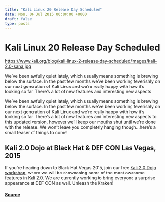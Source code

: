 ```yaml
---
title: "Kali Linux 20 Release Day Scheduled"
date: Mon, 06 Jul 2015 00:00:00 +0000
draft: false
type: posts
---
```

# Kali Linux 20 Release Day Scheduled

https://www.kali.org/blog/kali-linux-2-release-day-scheduled/images/kali-2.0-sana.jpg



We&rsquo;ve been awfully quiet lately, which usually means something is brewing below the surface. In the past few months we&rsquo;ve been working feverishly on our next generation of Kali Linux and we&rsquo;re really happy with how it&rsquo;s looking so far. There&rsquo;s a lot of new features and interesting new aspects

We’ve been awfully quiet lately, which usually means something is brewing below the surface. In the past few months we’ve been working feverishly on our next generation of Kali Linux and we’re really happy with how it’s looking so far. There’s a lot of new features and interesting new aspects to this updated version, however we’ll keep our mouths shut until we’re done with the release. We won’t leave you completely hanging though…here’s a small teaser of things to come!

Kali 2.0 Dojo at Black Hat & DEF CON Las Vegas, 2015
----------------------------------------------------

If you’re heading down to Black Hat Vegas 2015, join our free [Kali 2.0 Dojo workshop](https://www.offsec.com/kali-linux/kali-dojo-bhusa-2015/), where we will be showcasing some of the most awesome features in Kali 2.0. We are currently working to bring everyone a surprise appearance at DEF CON as well. Unleash the Kraken!

#### [Source](https://www.kali.org/blog/kali-linux-2-release-day-scheduled/)

